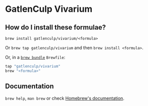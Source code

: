 # GatlenCulp Vivarium

## How do I install these formulae?

`brew install gatlenculp/vivarium/<formula>`

Or `brew tap gatlenculp/vivarium` and then `brew install <formula>`.

Or, in a [`brew bundle`](https://github.com/Homebrew/homebrew-bundle) `Brewfile`:

```ruby
tap "gatlenculp/vivarium"
brew "<formula>"
```

## Documentation

`brew help`, `man brew` or check [Homebrew's documentation](https://docs.brew.sh).
